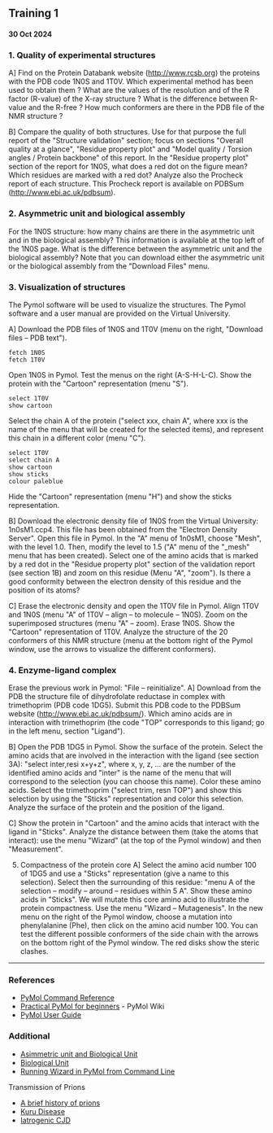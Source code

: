 ## Training 1
#### 30 Oct 2024

### 1. Quality of experimental structures

A] Find on the Protein Databank website (http://www.rcsb.org) the proteins with the PDB code
1N0S and 1T0V. Which experimental method has been used to obtain them ? What are the
values of the resolution and of the R factor (R-value) of the X-ray structure ? What is the
difference between R-value and the R-free ? How much conformers are there in the PDB file
of the NMR structure ?

B] Compare the quality of both structures. Use for that purpose the full report of the "Structure
validation" section; focus on sections "Overall quality at a glance", "Residue property plot" and
"Model quality / Torsion angles / Protein backbone" of this report. In the "Residue property
plot" section of the report for 1N0S, what does a red dot on the figure mean? Which residues
are marked with a red dot?
Analyze also the Procheck report of each structure. This Procheck report is available on
PDBSum (http://www.ebi.ac.uk/pdbsum).

### 2. Asymmetric unit and biological assembly

For the 1N0S structure: how many chains are there in the asymmetric unit and in the biological
assembly? This information is available at the top left of the 1N0S page. What is the difference
between the asymmetric unit and the biological assembly?
Note that you can download either the asymmetric unit or the biological assembly from the
"Download Files" menu.

### 3. Visualization of structures

The Pymol software will be used to visualize the structures. The Pymol software and a user
manual are provided on the Virtual University.

A] Download the PDB files of 1N0S and 1T0V (menu on the right, "Download files – PDB
text"). 

```
fetch 1N0S
fetch 1T0V
```

Open 1N0S in Pymol. Test the menus on the right (A-S-H-L-C). Show the protein with
the "Cartoon" representation (menu "S"). 

```
select 1T0V
show cartoon
```

Select the chain A of the protein ("select xxx, chain A", where xxx is the name of the menu that will be created for the selected items), and represent this chain in a different color (menu "C").

```
select 1T0V
select chain A
show cartoon
show sticks
colour paleblue
```


Hide the "Cartoon" representation (menu "H") and show the sticks representation.

B] Download the electronic density file of 1N0S from the Virtual University: 1n0sM1.ccp4.
This file has been obtained from the "Electron Density Server". Open this file in Pymol. In the
"A" menu of 1n0sM1, choose "Mesh", with the level 1.0. Then, modify the level to 1.5 ("A"
menu of the "_mesh" menu that has been created). Select one of the amino acids that is marked
by a red dot in the "Residue property plot" section of the validation report (see section 1B) and
zoom on this residue (Menu "A", "zoom"). Is there a good conformity between the electron
density of this residue and the position of its atoms?

C] Erase the electronic density and open the 1T0V file in Pymol. Align 1T0V and 1N0S (menu
"A" of 1T0V – align – to molecule – 1N0S). Zoom on the superimposed structures (menu "A"
– zoom). Erase 1N0S. Show the "Cartoon" representation of 1T0V. Analyze the structure of the
20 conformers of this NMR structure (menu at the bottom right of the Pymol window, use the
arrows to visualize the different conformers).

### 4. Enzyme-ligand complex

Erase the previous work in Pymol: "File – reinitialize".
A] Download from the PDB the structure file of dihydrofolate reductase in complex with
trimethoprim (PDB code 1DG5). Submit this PDB code to the PDBSum website
(http://www.ebi.ac.uk/pdbsum/). Which amino acids are in interaction with trimethoprim (the code "TOP" corresponds to this ligand; go in the left menu, section "Ligand").

B] Open the PDB 1DG5 in Pymol. Show the surface of the protein. Select the amino acids that
are involved in the interaction with the ligand (see section 3A): "select inter,resi x+y+z", where
x, y, z, … are the number of the identified amino acids and "inter" is the name of the menu that
will correspond to the selection (you can choose this name). Color these amino acids. Select
the trimethoprim ("select trim, resn TOP") and show this selection by using the "Sticks"
representation and color this selection. Analyze the surface of the protein and the position of
the ligand.

C] Show the protein in "Cartoon" and the amino acids that interact with the ligand in "Sticks".
Analyze the distance between them (take the atoms that interact): use the menu "Wizard" (at
the top of the Pymol window) and then "Measurement".

5. Compactness of the protein core
A] Select the amino acid number 100 of 1DG5 and use a "Sticks" representation (give a name
to this selection). Select then the surrounding of this residue: "menu A of the selection – modify 
– around – residues within 5 A". Show these amino acids in "Sticks". We will mutate this core
amino acid to illustrate the protein compactness. Use the menu "Wizard – Mutagenesis". In the
new menu on the right of the Pymol window, choose a mutation into phenylalanine (Phe), then
click on the amino acid number 100. You can test the different possible conformers of the side
chain with the arrows on the bottom right of the Pymol window. The red disks show the steric
clashes.



---
### References 
- [PyMol Command Reference](https://pymol.org/pymol-command-ref.html)
- [Practical PyMol for beginners](https://pymolwiki.org/index.php/Practical_Pymol_for_Beginners) - PyMol Wiki
- [PyMol User Guide](./files/pymol_userman.pdf)

### Additional 
- [Asimmetric unit and Biological Unit](https://pdb101.rcsb.org/learn/guide-to-understanding-pdb-data/biological-assemblies)
- [Biological Unit](https://proteopedia.org/wiki/index.php/Biological_unit)
- [Running Wizard in PyMol from Command Line](https://pymol.org/dokuwiki/doku.php?id=command:wizard)

Transmission of Prions
- [A brief history of prions](https://pmc.ncbi.nlm.nih.gov/articles/PMC4626585/#bib99)
- [Kuru Disease](https://en.wikipedia.org/wiki/Kuru_(disease))
- [Iatrogenic CJD](https://www.neurology.org/doi/abs/10.1212/WNL.37.9.1520)

